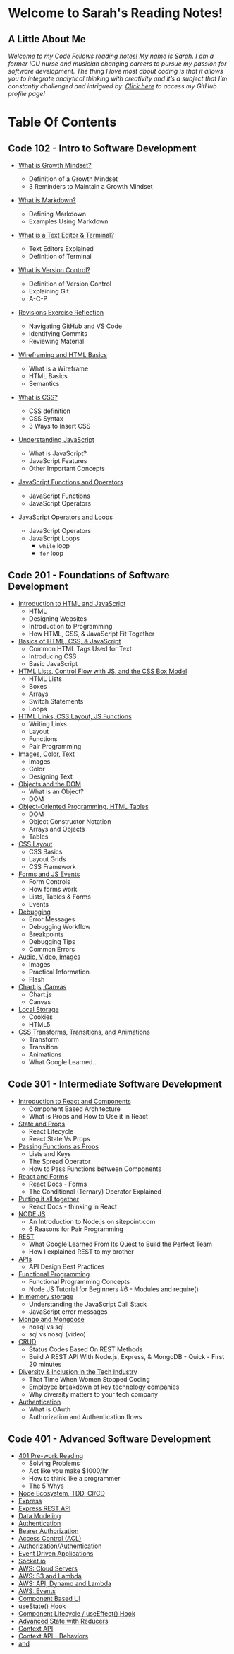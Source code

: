 # Welcome to Sarah's Reading Notes!

## A Little About Me

*Welcome to my Code Fellows reading notes! My name is Sarah. I am a former ICU nurse and musician changing careers to pursue my passion for software development. The thing I love most about coding is that it allows you to integrate analytical thinking with creativity and it’s a subject that I’m constantly challenged and intrigued by. [Click here](https://github.com/sarahcreager) to access my GitHub profile page!*

# Table Of Contents

## Code 102 - Intro to Software Development
* [What is Growth Mindset?](./code102/growthmindset.md)
  * Definition of a Growth Mindset
  * 3 Reminders to Maintain a Growth Mindset

* [What is Markdown?](./code102/markdown.md) 
  * Defining Markdown
  * Examples Using Markdown
  
* [What is a Text Editor & Terminal?](./code102/texteditorterminal.md)
  * Text Editors Explained
  * Definition of Terminal

* [What is Version Control?](./code102/versioncontrol.md) 
  * Definition of Version Control 
  * Explaining Git
  * A-C-P
 
* [Revisions Exercise Reflection](./code102/revisions.md) 
  * Navigating GitHub and VS Code
  * Identifying Commits
  * Reviewing Material

* [Wireframing and HTML Basics](./code102/html.md) 
  * What is a Wireframe
  * HTML Basics
  * Semantics


* [What is CSS?](./code102/css.md) 
  * CSS definition
  * CSS Syntax
  * 3 Ways to Insert CSS

* [Understanding JavaScript](./code102/javascript.md) 
  * What is JavaScript?
  * JavaScript Features
  * Other Important Concepts
  
* [JavaScript Functions and Operators](./code102/javascriptfunctions.md) 
  * JavaScript Functions
  * JavaScript Operators

* [JavaScript Operators and Loops](./code102/operators_loops.md) 
  * JavaScript Operators
  * JavaScript Loops
    * `while` loop
    * `for` loop


## Code 201 - Foundations of Software Development
* [Introduction to HTML and JavaScript](./code201/class-01.md)
  * HTML
  * Designing Websites
  * Introduction to Programming
  * How HTML, CSS, & JavaScript Fit Together
* [Basics of HTML, CSS, & JavaScript](./code201/class-02.md)
  * Common HTML Tags Used for Text
  * Introducing CSS
  * Basic JavaScript
* [HTML Lists, Control Flow with JS, and the CSS Box Model](./code201/class-03.md)
  * HTML Lists
  * Boxes
  * Arrays
  * Switch Statements
  * Loops
* [HTML Links, CSS Layout, JS Functions](./code201/class-04.md)
  * Writing Links
  * Layout
  * Functions
  * Pair Programming
* [Images, Color, Text](./code201/class-05.md)
  * Images
  * Color
  * Designing Text
* [Objects and the DOM](./code201/class-06.md)
  * What is an Object?
  * DOM
* [Object-Oriented Programming, HTML Tables](./code201/class-07.md)
  * DOM
  * Object Constructor Notation
  * Arrays and Objects
  * Tables
* [CSS Layout](./code201/class-08.md)
  * CSS Basics
  * Layout Grids
  * CSS Framework
* [Forms and JS Events](./code201/class-09.md)
  * Form Controls
  * How forms work
  * Lists, Tables & Forms
  * Events
* [Debugging](./code201/class-10.md)
  * Error Messages
  * Debugging Workflow
  * Breakpoints
  * Debugging Tips
  * Common Errors
* [Audio, Video, Images](./code201/class-11.md)
  * Images
  * Practical Information
  * Flash
* [Chart.js, Canvas](./code201/class-12.md)
  * Chart.js
  * Canvas
* [Local Storage](./code201/class-13.md)
  * Cookies
  * HTML5
* [CSS Transforms, Transitions, and Animations](./code201/class-14.md)
  * Transform
  * Transition
  * Animations
  * What Google Learned...

## Code 301 - Intermediate Software Development
* [Introduction to React and Components](./code301/prework.md)
  * Component Based Architecture
  * What is Props and How to Use it in React
* [State and Props](./code301/class02.md)
  * React Lifecycle
  * React State Vs Props
* [Passing Functions as Props](./code301/class03.md)
  * Lists and Keys
  * The Spread Operator
  * How to Pass Functions between Components
* [React and Forms](./code301/class04.md)
  * React Docs - Forms
  * The Conditional (Ternary) Operator Explained
* [Putting it all together](./code301/class05.md)
  * React Docs - thinking in React
* [NODE.JS](./code301/class06.md)
  * An Introduction to Node.js on sitepoint.com
  * 6 Reasons for Pair Programming
* [REST](./code301/class07.md)
  * What Google Learned From Its Quest to Build the Perfect Team
  * How I explained REST to my brother
* [APIs](./code301/class08.md)
  * API Design Best Practices
* [Functional Programming](./code301/class09.md)
  * Functional Programming Concepts
  * Node JS Tutorial for Beginners #6 - Modules and require()
* [In memory storage](./code301/class10.md)
  * Understanding the JavaScript Call Stack
  * JavaScript error messages
* [Mongo and Mongoose](./code301/class11.md)
  * nosql vs sql
  * sql vs nosql (video)
* [CRUD](./code301/class12.md)
  * Status Codes Based On REST Methods
  * Build A REST API With Node.js, Express, & MongoDB - Quick - First 20 minutes
* [Diversity & Inclusion in the Tech Industry](./code301/class13.md)
  * That Time When Women Stopped Coding
  * Employee breakdown of key technology companies
  * Why diversity matters to your tech company
* [Authentication](./code301/class14.md)
  * What is OAuth
  * Authorization and Authentication flows
 

## Code 401 - Advanced Software Development
* [401 Pre-work Reading](./code401/401prework.md)
  * Solving Problems
  * Act like you make $1000/hr
  * How to think like a programmer
  * The 5 Whys
* [Node Ecosystem, TDD, CI/CD](./code401/class1.md)
* [Express](./code401/class2.md)
* [Express REST API](./code401/class3.md)
* [Data Modeling](./code401/class4.md)
* [Authentication](./code401/class6.md)
* [Bearer Authorization](./code401/class7.md)
* [Access Control (ACL)](./code401/class8.md)
* [Authorization/Authentication](./code401/class9.md)  
* [Event Driven Applications](./code401/class11.md)
* [Socket.io](./code401/class12.md)
* [AWS: Cloud Servers](./code401/class16.md)
* [AWS: S3 and Lambda](./code401/class17.md)
* [AWS: API, Dynamo and Lambda](./code401/class18.md)
* [AWS: Events](./code401/class19.md)
* [Component Based UI](./code401/class26.md)
* [useState() Hook](./code401/class27.md)
* [Component Lifecycle / useEffect() Hook](./code401/class28.md)
* [Advanced State with Reducers](./code401/class29.md)
* [Context API](./code401/class31.md)
* [Context API - Behaviors](./code401/class32.md)
* [<Login /> and <Auth />](./code401/class33.md)
